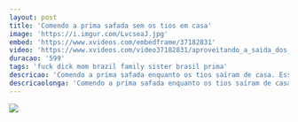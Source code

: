 ```yaml
---
layout: post
title: 'Comendo a prima safada sem os tios em casa'
image: 'https://i.imgur.com/LvcseaJ.jpg'
embed: 'https://www.xvideos.com/embedframe/37182831'
video: 'https://www.xvideos.com/video37182831/aproveitando_a_saida_dos_tios_...'
duracao: '599'
tags: 'fuck dick mom brazil family sister brasil prima'
descricao: 'Comendo a prima safada enquanto os tios saíram de casa. Essa novinha gostosa com peitinhos lindos e uma bucetinha apertada.'
descricaolonga: 'Comendo a prima safada enquanto os tios saíram de casa. Essa novinha gostosa com peitinhos lindos e uma bucetinha apertada. Ela geme gostoso enquanto leva uma pica gostosa nessa buceta.'
---
```

<a href="{{ page.url | prepend: site.baseurl | prepend: site.url }}"><img src="{{ page.image }}" /></a>
